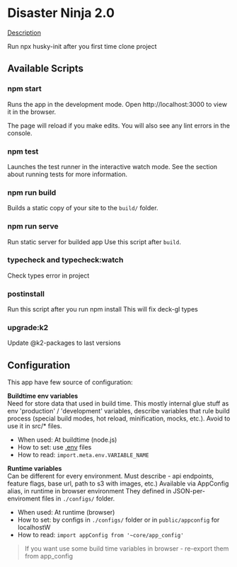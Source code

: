 # Disaster Ninja 2.0
[Description](https://www.kontur.io/portfolio/disaster-ninja/)

Run npx husky-init after you first time clone project
## Available Scripts

### npm start

Runs the app in the development mode.
Open http://localhost:3000 to view it in the browser.

The page will reload if you make edits.
You will also see any lint errors in the console.

### npm test

Launches the test runner in the interactive watch mode.
See the section about running tests for more information.

### npm run build

Builds a static copy of your site to the `build/` folder.

### npm run serve
Run static server for builded app
Use this script after `build`. 

### typecheck and typecheck:watch
Check types error in project

### postinstall
Run this script after you run npm install
This will fix deck-gl types

### upgrade:k2
Update @k2-packages to last versions

## Configuration
This app have few source of configuration:  

**Buildtime env variables**  
Need for store data that used in build time. This mostly internal glue stuff as env 'production' / 'development' variables, describe variables that rule build process (special build modes, hot reload, minification, mocks, etc.). Avoid to use it in src/* files.
- When used: At buildtime (node.js)
- How to set: use [.env](https://vitejs.dev/guide/env-and-mode.html#env-files) files
- How to read: `import.meta.env.VARIABLE_NAME`

**Runtime variables**  
Can be different for every environment.
Must describe - api endpoints, feature flags, base url, path to s3 with images, etc.)
Available via AppConfig alias, in runtime in browser environment
They defined in JSON-per-enviroment files in `./configs/` folder.

- When used: At runtime (browser)
- How to set: by configs in `./configs/` folder or in `public/appconfig` for localhostW
- How to read: `import appConfig from '~core/app_config'`

> If you want use some build time variables in browser - re-export them from app_config